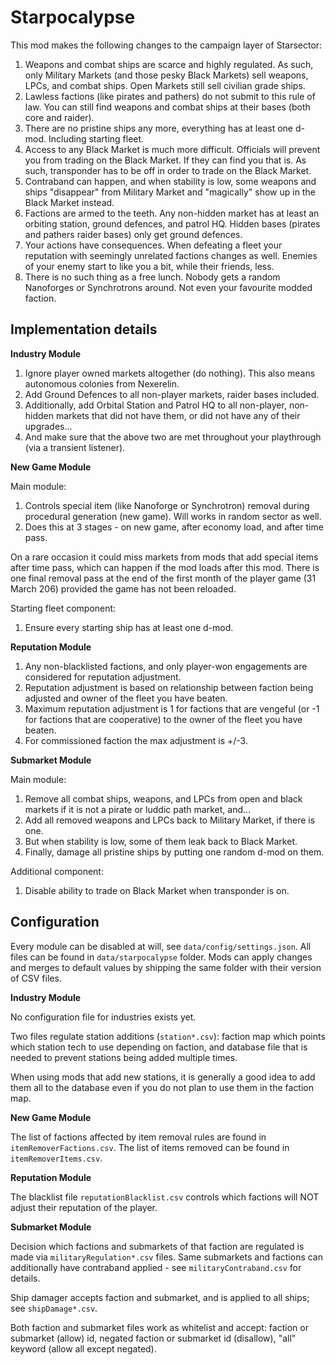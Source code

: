 # Starpocalypse

This mod makes the following changes to the campaign layer of Starsector:

1. Weapons and combat ships are scarce and highly regulated. As such, only Military Markets (and those pesky Black
   Markets) sell weapons, LPCs, and combat ships. Open Markets still sell civilian grade ships.
1. Lawless factions (like pirates and pathers) do not submit to this rule of law. You can still find weapons and combat
   ships at their bases (both core and raider).
1. There are no pristine ships any more, everything has at least one d-mod. Including starting fleet.
1. Access to any Black Market is much more difficult. Officials will prevent you from trading on the Black Market. If
   they can find you that is. As such, transponder has to be off in order to trade on the Black Market.
1. Contraband can happen, and when stability is low, some weapons and ships "disappear" from Military Market and
   "magically" show up in the Black Market instead.
1. Factions are armed to the teeth. Any non-hidden market has at least an orbiting station, ground defences, and patrol
   HQ. Hidden bases (pirates and pathers raider bases) only get ground defences.
1. Your actions have consequences. When defeating a fleet your reputation with seemingly unrelated factions changes as
   well. Enemies of your enemy start to like you a bit, while their friends, less.
1. There is no such thing as a free lunch. Nobody gets a random Nanoforges or Synchrotrons around. Not even your
   favourite modded faction.

## Implementation details

**Industry Module**

1. Ignore player owned markets altogether (do nothing). This also means autonomous colonies from Nexerelin.
1. Add Ground Defences to all non-player markets, raider bases included.
1. Additionally, add Orbital Station and Patrol HQ to all non-player, non-hidden markets that did not have them, or did
   not have any of their upgrades...
1. And make sure that the above two are met throughout your playthrough (via a transient listener).

**New Game Module**

Main module:

1. Controls special item (like Nanoforge or Synchrotron) removal during procedural generation (new game). Will works in
   random sector as well.
1. Does this at 3 stages - on new game, after economy load, and after time pass.

On a rare occasion it could miss markets from mods that add special items after time pass, which can happen if the mod
loads after this mod.
There is one final removal pass at the end of the first month of the player game (31 March 206) provided the game has
not been reloaded.

Starting fleet component:

1. Ensure every starting ship has at least one d-mod.

**Reputation Module**

1. Any non-blacklisted factions, and only player-won engagements are considered for reputation adjustment.
1. Reputation adjustment is based on relationship between faction being adjusted and owner of the fleet you have beaten.
1. Maximum reputation adjustment is 1 for factions that are vengeful (or -1 for factions that are cooperative) to the
   owner of the fleet you have beaten.
1. For commissioned faction the max adjustment is +/-3.

**Submarket Module**

Main module:

1. Remove all combat ships, weapons, and LPCs from open and black markets if it is not a pirate or luddic path market,
   and...
1. Add all removed weapons and LPCs back to Military Market, if there is one.
1. But when stability is low, some of them leak back to Black Market.
1. Finally, damage all pristine ships by putting one random d-mod on them.

Additional component:

1. Disable ability to trade on Black Market when transponder is on.

## Configuration

Every module can be disabled at will, see `data/config/settings.json`.
All files can be found in `data/starpocalypse` folder.
Mods can apply changes and merges to default values by shipping the same folder with their version of CSV files.

**Industry Module**

No configuration file for industries exists yet.

Two files regulate station additions (`station*.csv`): faction map which points which station tech to use depending on
faction, and database file that is needed to prevent stations being added multiple times.

When using mods that add new stations, it is generally a good idea to add them all to the database even if you do not
plan to use them in the faction map.

**New Game Module**

The list of factions affected by item removal rules are found in `itemRemoverFactions.csv`.
The list of items removed can be found in `itemRemoverItems.csv`.

**Reputation Module**

The blacklist file `reputationBlacklist.csv` controls which factions will NOT adjust their reputation of the player.

**Submarket Module**

Decision which factions and submarkets of that faction are regulated is made via `militaryRegulation*.csv` files.
Same submarkets and factions can additionally have contraband applied - see `militaryContraband.csv` for details.

Ship damager accepts faction and submarket, and is applied to all ships; see `shipDamage*.csv`.

Both faction and submarket files work as whitelist and accept: faction or submarket (allow) id, negated faction or
submarket id (disallow), "all" keyword (allow all except negated).
